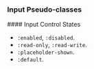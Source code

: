 ### Input Pseudo-classes

#### Input Control States

- ```:enabled```, ```:disabled```.
- ```:read-only```, ```:read-write```.
- ```:placeholder-shown```.
- ```:default```.
